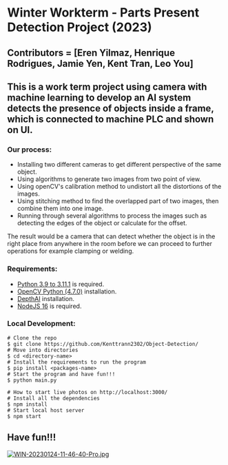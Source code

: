# Winter Workterm - Parts Present Detection Project (2023)

## Contributors = [Eren Yilmaz, Henrique Rodrigues, Jamie Yen, Kent Tran, Leo You]

## This is a work term project using camera with machine learning to develop an AI system detects the presence of objects inside a frame, which is connected to machine PLC and shown on UI.

### Our process:
+ Installing two different cameras to get different perspective of the same object.
+ Using algorithms to generate two images from two point of view.
+ Using openCV's calibration method to undistort all the distortions of the images.
+ Using stitching method to find the overlapped part of two images, then combine them into one image.
+ Running through several algorithms to process the images such as detecting the edges of the object or calculate for the offset. 

The result would be a camera that can detect whether the object is in the right place from anywhere in the room before we can proceed to further operations for example clamping or welding. 

### Requirements:
+ [Python 3.9 to 3.11.1](https://www.python.org/downloads/release/python-3111/) is required.
+ [OpenCV Python (4.7.0)](https://pypi.org/project/opencv-python/) installation.
+ [DepthAI](https://docs.luxonis.com/projects/api/en/latest/install/) installation.
+ [NodeJS 16](https://nodejs.org/en/download/) is required.

### Local Development:
```
# Clone the repo
$ git clone https://github.com/Kenttrann2302/Object-Detection/
# Move into directories
$ cd <directory-name>
# Install the requirements to run the program
$ pip install <packages-name>
# Start the program and have fun!!!
$ python main.py

# How to start live photos on http://localhost:3000/
# Install all the dependencies
$ npm install
# Start local host server
$ npm start
```

## Have fun!!!

[![WIN-20230124-11-46-40-Pro.jpg](https://i.postimg.cc/5tM5sxcQ/WIN-20230124-11-46-40-Pro.jpg)](https://postimg.cc/9DJqMHQc)
